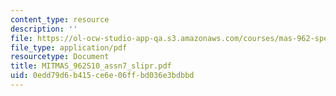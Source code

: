 ```yaml
---
content_type: resource
description: ''
file: https://ol-ocw-studio-app-qa.s3.amazonaws.com/courses/mas-962-special-topics-new-textiles-spring-2010/0edd79d6b415ce6e06ffbd036e3bdbbd_MITMAS_962S10_assn7_slipr.pdf
file_type: application/pdf
resourcetype: Document
title: MITMAS_962S10_assn7_slipr.pdf
uid: 0edd79d6-b415-ce6e-06ff-bd036e3bdbbd
---
```

